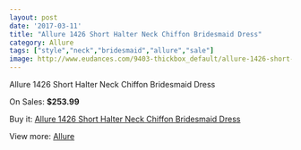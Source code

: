 ```yaml
---
layout: post
date: '2017-03-11'
title: "Allure 1426 Short Halter Neck Chiffon Bridesmaid Dress"
category: Allure 
tags: ["style","neck","bridesmaid","allure","sale"]
image: http://www.eudances.com/9403-thickbox_default/allure-1426-short-halter-neck-chiffon-bridesmaid-dress.jpg
---
```

Allure 1426 Short Halter Neck Chiffon Bridesmaid Dress

On Sales: **$253.99**
<a href="https://www.eudances.com/en/allure/3134-allure-1426-short-halter-neck-chiffon-bridesmaid-dress.html"><amp-img layout="responsive" width="600" height="600" src="//www.eudances.com/9403-thickbox_default/allure-1426-short-halter-neck-chiffon-bridesmaid-dress.jpg" alt="Allure 1426 Short Halter Neck Chiffon Bridesmaid Dress 0" /></a>
<a href="https://www.eudances.com/en/allure/3134-allure-1426-short-halter-neck-chiffon-bridesmaid-dress.html"><amp-img layout="responsive" width="600" height="600" src="//www.eudances.com/9406-thickbox_default/allure-1426-short-halter-neck-chiffon-bridesmaid-dress.jpg" alt="Allure 1426 Short Halter Neck Chiffon Bridesmaid Dress 1" /></a>
<a href="https://www.eudances.com/en/allure/3134-allure-1426-short-halter-neck-chiffon-bridesmaid-dress.html"><amp-img layout="responsive" width="600" height="600" src="//www.eudances.com/9405-thickbox_default/allure-1426-short-halter-neck-chiffon-bridesmaid-dress.jpg" alt="Allure 1426 Short Halter Neck Chiffon Bridesmaid Dress 2" /></a>
<a href="https://www.eudances.com/en/allure/3134-allure-1426-short-halter-neck-chiffon-bridesmaid-dress.html"><amp-img layout="responsive" width="600" height="600" src="//www.eudances.com/9404-thickbox_default/allure-1426-short-halter-neck-chiffon-bridesmaid-dress.jpg" alt="Allure 1426 Short Halter Neck Chiffon Bridesmaid Dress 3" /></a>

Buy it: [Allure 1426 Short Halter Neck Chiffon Bridesmaid Dress](https://www.eudances.com/en/allure/3134-allure-1426-short-halter-neck-chiffon-bridesmaid-dress.html "Allure 1426 Short Halter Neck Chiffon Bridesmaid Dress")

View more: [Allure ](https://www.eudances.com/en/53-allure "Allure ")